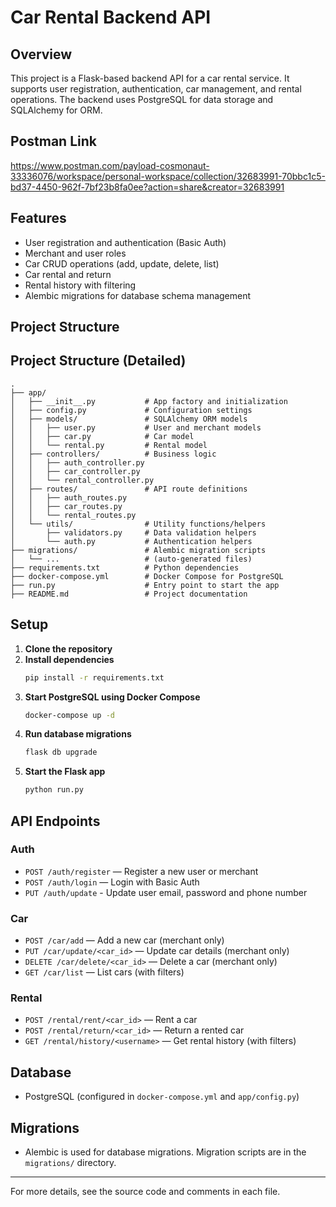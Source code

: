 # Car Rental Backend API

## Overview

This project is a Flask-based backend API for a car rental service. It supports user registration, authentication, car management, and rental operations. The backend uses PostgreSQL for data storage and SQLAlchemy for ORM.

## Postman Link

https://www.postman.com/payload-cosmonaut-33336076/workspace/personal-workspace/collection/32683991-70bbc1c5-bd37-4450-962f-7bf23b8fa0ee?action=share&creator=32683991

## Features

- User registration and authentication (Basic Auth)
- Merchant and user roles
- Car CRUD operations (add, update, delete, list)
- Car rental and return
- Rental history with filtering
- Alembic migrations for database schema management

## Project Structure

## Project Structure (Detailed)

```
.
├── app/
│   ├── __init__.py           # App factory and initialization
│   ├── config.py             # Configuration settings
│   ├── models/               # SQLAlchemy ORM models
│   │   ├── user.py           # User and merchant models
│   │   ├── car.py            # Car model
│   │   └── rental.py         # Rental model
│   ├── controllers/          # Business logic
│   │   ├── auth_controller.py
│   │   ├── car_controller.py
│   │   └── rental_controller.py
│   ├── routes/               # API route definitions
│   │   ├── auth_routes.py
│   │   ├── car_routes.py
│   │   └── rental_routes.py
│   └── utils/                # Utility functions/helpers
│       ├── validators.py     # Data validation helpers
│       └── auth.py           # Authentication helpers
├── migrations/               # Alembic migration scripts
│   └── ...                   # (auto-generated files)
├── requirements.txt          # Python dependencies
├── docker-compose.yml        # Docker Compose for PostgreSQL
├── run.py                    # Entry point to start the app
├── README.md                 # Project documentation
```

## Setup

1. **Clone the repository**
2. **Install dependencies**
   ```sh
   pip install -r requirements.txt
   ```
3. **Start PostgreSQL using Docker Compose**
   ```sh
   docker-compose up -d
   ```
4. **Run database migrations**
   ```sh
   flask db upgrade
   ```
5. **Start the Flask app**
   ```sh
   python run.py
   ```

## API Endpoints

### Auth

- `POST /auth/register` — Register a new user or merchant
- `POST /auth/login` — Login with Basic Auth
- `PUT /auth/update` - Update user email, password and phone number

### Car

- `POST /car/add` — Add a new car (merchant only)
- `PUT /car/update/<car_id>` — Update car details (merchant only)
- `DELETE /car/delete/<car_id>` — Delete a car (merchant only)
- `GET /car/list` — List cars (with filters)

### Rental

- `POST /rental/rent/<car_id>` — Rent a car
- `POST /rental/return/<car_id>` — Return a rented car
- `GET /rental/history/<username>` — Get rental history (with filters)

## Database

- PostgreSQL (configured in `docker-compose.yml` and `app/config.py`)

## Migrations

- Alembic is used for database migrations. Migration scripts are in the `migrations/` directory.

---

For more details, see the source code and comments in each file.
